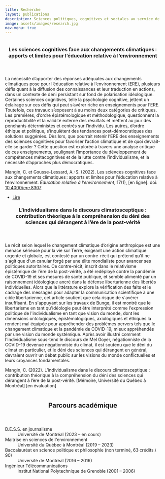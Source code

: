 ```yaml
---
title: Recherche
layout: publications
description: Sciences politiques, cognitives et sociales au service de la compréhension de la post-vérité
image: assets/images/research.jpg
nav-menu: true
---
```


<!-- Main -->
<div id="main">

<!-- Two -->
<section id="two" class="spotlights">
	<section>
		<a href="https://doi.org/10.4000/ere.8307" class="image">
			<img src="{% link assets/images/ere.jpg %}" alt="" data-position="center center" />
		</a>
		<div class="content">
			<div class="inner">
				<header class="major">
					<h3>Les sciences cognitives face aux changements climatiques : apports et limites pour l’éducation relative à l’environnement</h3>
				</header>
				<p>La nécessité d’apporter des réponses adéquates aux changements climatiques pose pour l’éducation relative à l’environnement (ERE), plusieurs défis quant à la diffusion des connaissances et leur traduction en actions, dans un contexte de déni persistant sur fond de polarisation idéologique. Certaines sciences cognitives, telle la psychologie cognitive, jettent un éclairage sur ces défis qui peut s’avérer riche en enseignements pour l’ERE. Toutefois, ces travaux s’exposent à au moins deux catégories de critiques. Les premières, d’ordre épistémologique et méthodologique, questionnent la reproductibilité et la validité externe des résultats et mettent au jour des penchants déterministes et centrés sur l’individu. Les autres, d’ordre éthique et politique, s’inquiètent des tendances post-démocratiques des solutions suggérées. Dès lors, que pourrait retenir l’ERE des enseignements des sciences cognitives pour favoriser l’action climatique et de quoi devrait-elle se garder ? Cette question est explorée à travers une analyse critique de ces enseignements, soulignant l’importance du développement de compétences métacognitives et de la lutte contre l’individualisme, et la nécessité d’approches plus démocratiques.</p>
				<p>Mangin, C. et Gousse-Lessard, A.-S. (2022). Les sciences cognitives face aux changements climatiques : apports et limites pour l’éducation relative à l’environnement. <i>Éducation relative à l’environnement</i>, 17(1), [en ligne]. doi: <a href="https://doi.org/10.4000/ere.8307">10.4000/ere.8307</a></p>
				<ul class="actions">
					<li><a href="https://doi.org/10.4000/ere.8307" class="button next" target="_blank">Lire</a></li>
				</ul>
			</div>
		</div>
	</section>
</section>

<!-- Three -->
<section id="three" class="spotlights">
	<section>
		<div class="content">
			<div class="inner">
				<header class="major">
					<h3>L’individualisme dans le discours climatosceptique : contribution théorique à la compréhension du déni des sciences qui dérangent à l’ère de la post-vérité</h3>
				</header>
				<p>Le récit selon lequel le changement climatique d’origine anthropique est une menace sérieuse pour la vie sur Terre, exigeant une action climatique urgente et globale, est contesté par un contre-récit qui prétend qu'il ne s'agit que d'un canular forgé par une élite mondialiste pour avancer ses politiques autoritaires. Ce contre-récit, inscrit dans le relativisme épistémique de l'ère de la post-vérité, a été redéployé contre la pandémie de COVID-19 et ses mesures de santé publique, et semble alimenté par un raisonnement idéologique ancré dans la défense libertarienne des libertés individuelles. Alors que la littérature explore la vérification des faits et le cadrage des messages pour adapter la communication scientifique à une cible libertarienne, cet article soutient que cela risque de s'avérer insuffisant. En s'appuyant sur les travaux de Bunge, il est montré que le libertarisme en tant qu'idéologie peut être interprété comme l'expression politique de l'individualisme en tant que vision du monde, dont les dimensions ontologiques, épistémologiques, axiologiques et éthiques la rendent mal équipée pour appréhender des problèmes pervers tels que le changement climatique et la pandémie de COVID-19, mieux appréhendés par une vision du monde systémique. Après avoir illustré comment l'individualisme sous-tend le discours de Mel Goyer, négationniste de la COVID-19 devenue négationniste du climat, il est soutenu que le déni du climat en particulier, et le déni des sciences qui dérangent en général, devraient ouvrir un débat public sur les visions du monde conflictuelles et leurs croyances fondamentales.</p>
				<p>Mangin, C. (2022). L’individualisme dans le discours climatosceptique : contribution théorique à la compréhension du déni des sciences qui dérangent à l’ère de la post-vérité. [Mémoire, Université du Québec à Montréal] [en évaluation]</p>
			</div>
		</div>
		<a href="https://doi.org/10.4000/ere.8307" class="image">
			<img src="{% link assets/images/uqam.png %}" alt="" data-position="center center" />
		</a>
	</section>
</section>

<!-- Four -->
<section id="four" class="major">
	<div class="inner">
		<div class="content">
			<div class="inner">
				<header class="major">
					<h2>Parcours académique</h2>
				</header>
				<dl>
					<dt>D.E.S.S. en journalisme</dt>
					<dd>Université de Montréal (2023 – en cours)</dd>
					<dt>Maitrise en sciences de l'environnement</dt>
					<dd>Université du Québec à Montréal (2019 – 2023)</dd>
					<dt>Baccalauréat en science politique et philosophie (non terminé, 63 crédits / 90)</dt>
					<dd>Université de Montréal (2016 – 2019)</dd>
					<dt>Ingénieur Télécommunications</dt>
					<dd>Institut National Polytechnique de Grenoble (2001 – 2006)</dd>
				</dl>
			</div>
		</div>
	</div>
</section>

</div>
